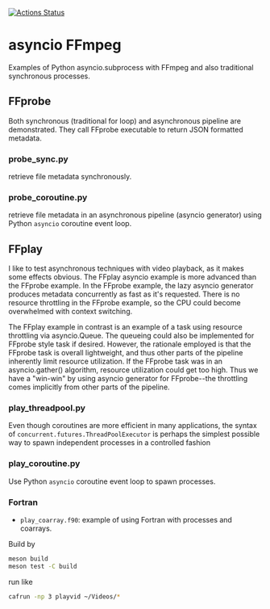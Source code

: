 [![Actions Status](https://github.com/scivision/asyncio-subprocess-ffmpeg/workflows/ci/badge.svg)](https://github.com/scivision/asyncio-subprocess-ffmpeg/actions)


# asyncio FFmpeg

Examples of Python asyncio.subprocess with FFmpeg and also traditional synchronous processes.


## FFprobe

Both synchronous (traditional for loop) and asynchronous pipeline are demonstrated.
They call FFprobe executable to return JSON formatted metadata.

### probe_sync.py

retrieve file metadata synchronously.

### probe_coroutine.py

retrieve file metadata in an asynchronous pipeline (asyncio generator) using Python `asyncio` coroutine event loop.

## FFplay

I like to test asynchronous techniques with video playback, as it makes some effects obvious.
The FFplay asyncio example is more advanced than the FFprobe example.
In the FFprobe example, the lazy asyncio generator produces metadata concurrently as fast as it's requested.
There is no resource throttling in the FFprobe example, so the CPU could become overwhelmed with context switching.

The FFplay example in contrast is an example of a task using resource throttling via asyncio.Queue.
The queueing could also be implemented for FFprobe style task if desired.
However, the rationale employed is that the FFprobe task is overall lightweight, and thus other parts of the pipeline inherently limit resource utilization.
If the FFprobe task was in an asyncio.gather() algorithm, resource utilization could get too high.
Thus we have a "win-win" by using asyncio generator for FFprobe--the throttling comes implicitly from other parts of the pipeline.


### play_threadpool.py

Even though coroutines are more efficient in many applications, the syntax of `concurrent.futures.ThreadPoolExecutor` is perhaps the simplest possible way to spawn independent processes in a controlled fashion

### play_coroutine.py

Use Python `asyncio` coroutine event loop to spawn processes.

### Fortran

* `play_coarray.f90`: example of using Fortran with processes and coarrays.

Build by

```sh
meson build
meson test -C build
```

run like
```sh
cafrun -np 3 playvid ~/Videos/*
```
